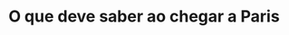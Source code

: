 ---
ref: sol-251-0007
title: "O que deve saber ao chegar a Paris"
author_name: ["Guy Georget"]
publisher: ["Ministère des Travaux Publics, des Transports et du Tourisme"]
year: "unknown date"
origin: ["France"]
formats: ["booklet"]
disciplines: [graphic-design]
tags: ["Expo 58"]
layout: artifact
status: ["scan"]
published: false
int_published: false
image_count:
date_added: 2023-06-16
batch: 58/france/1
---